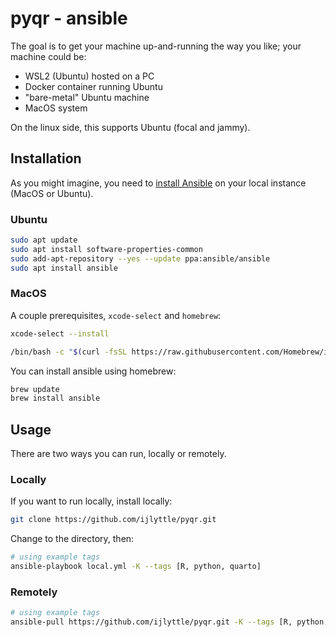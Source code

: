 # pyqr - ansible

The goal is to get your machine up-and-running the way you like; your machine could be:

  - WSL2 (Ubuntu) hosted on a PC
  - Docker container running Ubuntu
  - "bare-metal" Ubuntu machine
  - MacOS system

On the linux side, this supports Ubuntu (focal and jammy).

## Installation

As you might imagine, you need to [install Ansible](https://docs.ansible.com/ansible/latest/installation_guide/installation_distros.html) on your local instance (MacOS or Ubuntu).

### Ubuntu

```bash
sudo apt update
sudo apt install software-properties-common
sudo add-apt-repository --yes --update ppa:ansible/ansible
sudo apt install ansible
```

### MacOS

A couple prerequisites, `xcode-select` and `homebrew`:

```bash
xcode-select --install
```

```bash
/bin/bash -c "$(curl -fsSL https://raw.githubusercontent.com/Homebrew/install/fc4a19b38608451cabe6ceaa8ffb4fa1300854c8/install.sh)"
```

You can install ansible using homebrew:

```bash
brew update
brew install ansible
```

## Usage

There are two ways you can run, locally or remotely.

### Locally

If you want to run locally, install locally: 

```bash
git clone https://github.com/ijlyttle/pyqr.git
```

Change to the directory, then:

```bash
# using example tags
ansible-playbook local.yml -K --tags [R, python, quarto] 
```

### Remotely

```bash
# using example tags
ansible-pull https://github.com/ijlyttle/pyqr.git -K --tags [R, python, quarto] 
```